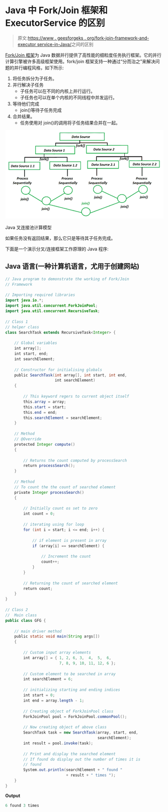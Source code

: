 # Java 中 Fork/Join 框架和 ExecutorService 的区别

> 原文:[https://www . geesforgeks . org/fork-join-framework-and-executor service-in-Java/](https://www.geeksforgeeks.org/difference-between-fork-join-framework-and-executorservice-in-java/)之间的区别

[Fork/Join 框架](https://www.geeksforgeeks.org/forkjoinpool-class-in-java-with-examples/)为 Java 数据并行提供了高性能的细粒度任务执行框架。它的并行计算引擎被许多高级框架使用。fork/join 框架支持一种通过“分而治之”来解决问题的并行编程风格，如下所示:

1.  将任务拆分为子任务。
2.  并行解决子任务
    *   子任务可以在不同的内核上并行运行。
    *   子任务也可以在单个内核的不同线程中并发运行。
3.  等待他们完成
    *   join()等待子任务完成
4.  合并结果。
    *   任务使用对 join()的调用将子任务结果合并在一起。

![](img/458e24fad0d7bc2bb9cf6cd3c270bb3e.png)

Java 叉连接池计算模型

如果任务没有返回结果，那么它只是等待其子任务完成。

下面是一个演示分叉/连接框架工作原理的 Java 程序:

## Java 语言(一种计算机语言，尤用于创建网站)

```java
// Java program to demonstrate the working of Fork/Join
// Framework

// Importing required libraries
import java.io.*;
import java.util.concurrent.ForkJoinPool;
import java.util.concurrent.RecursiveTask;

// Class 1
// helper class
class SearchTask extends RecursiveTask<Integer> {

    // Global variables
    int array[];
    int start, end;
    int searchElement;

    // Constructor for initialising globals
    public SearchTask(int array[], int start, int end,
                      int searchElement)
    {

        // This keyword regers to current object itself
        this.array = array;
        this.start = start;
        this.end = end;
        this.searchElement = searchElement;
    }

    // Method
    // @Override
    protected Integer compute()
    {

        // Returns the count computed by processSearch
        return processSearch();
    }

    // Method
    // To count the the count of searched element
    private Integer processSearch()
    {

        // Initially count os set to zero
        int count = 0;

        // iterating using for loop
        for (int i = start; i <= end; i++) {

            // if element is present in array
            if (array[i] == searchElement) {

                // Increment the count
                count++;
            }
        }

        // Returning the count of searched element
        return count;
    }
}

// Class 2
//  Main class
public class GFG {

    // main driver method
    public static void main(String args[])
    {

        // Custom input array elements
        int array[] = { 1, 2, 6, 3,  4,  5,  6,
                        7, 8, 9, 10, 11, 12, 6 };

        // Custom element to be searched in array
        int searchElement = 6;

        // initializing starting and ending indices
        int start = 0;
        int end = array.length - 1;

        // Creating object of ForkJoinPool class
        ForkJoinPool pool = ForkJoinPool.commonPool();

        // Now creating object of above class
        SearchTask task = new SearchTask(array, start, end,
                                         searchElement);
        int result = pool.invoke(task);

        // Print and display the searched element
        // If found do display out the number of times it is
        // found
        System.out.println(searchElement + " found "
                           + result + " times ");
    }
}
```

**Output**

```java
6 found 3 times 
```
